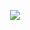 <p align="center">
<img src="https://user-images.githubusercontent.com/80118217/191067822-1a3644a9-df3d-4938-87de-b39d5cd5b96f.JPG">
</p>



